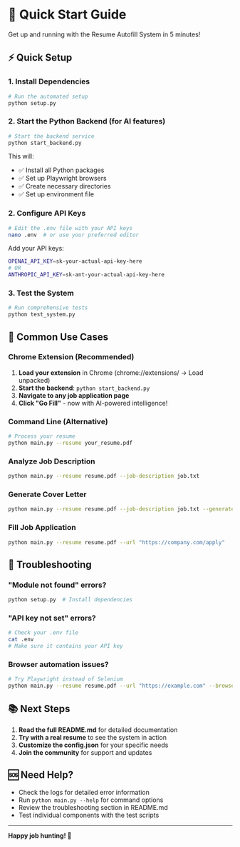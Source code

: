 # 🚀 Quick Start Guide

Get up and running with the Resume Autofill System in 5 minutes!

## ⚡ Quick Setup

### 1. Install Dependencies
```bash
# Run the automated setup
python setup.py
```

### 2. Start the Python Backend (for AI features)
```bash
# Start the backend service
python start_backend.py
```

This will:
- ✅ Install all Python packages
- ✅ Set up Playwright browsers
- ✅ Create necessary directories
- ✅ Set up environment file

### 2. Configure API Keys
```bash
# Edit the .env file with your API keys
nano .env  # or use your preferred editor
```

Add your API keys:
```bash
OPENAI_API_KEY=sk-your-actual-api-key-here
# OR
ANTHROPIC_API_KEY=sk-ant-your-actual-api-key-here
```

### 3. Test the System
```bash
# Run comprehensive tests
python test_system.py
```

## 🎯 Common Use Cases

### Chrome Extension (Recommended)
1. **Load your extension** in Chrome (chrome://extensions/ → Load unpacked)
2. **Start the backend**: `python start_backend.py`
3. **Navigate to any job application page**
4. **Click "Go Fill"** - now with AI-powered intelligence!

### Command Line (Alternative)
```bash
# Process your resume
python main.py --resume your_resume.pdf
```

### Analyze Job Description
```bash
python main.py --resume resume.pdf --job-description job.txt
```

### Generate Cover Letter
```bash
python main.py --resume resume.pdf --job-description job.txt --generate cover_letter
```

### Fill Job Application
```bash
python main.py --resume resume.pdf --url "https://company.com/apply"
```

## 🔧 Troubleshooting

### "Module not found" errors?
```bash
python setup.py  # Install dependencies
```

### "API key not set" errors?
```bash
# Check your .env file
cat .env
# Make sure it contains your API key
```

### Browser automation issues?
```bash
# Try Playwright instead of Selenium
python main.py --resume resume.pdf --url "https://example.com" --browser playwright
```

## 📚 Next Steps

1. **Read the full README.md** for detailed documentation
2. **Try with a real resume** to see the system in action
3. **Customize the config.json** for your specific needs
4. **Join the community** for support and updates

## 🆘 Need Help?

- Check the logs for detailed error information
- Run `python main.py --help` for command options
- Review the troubleshooting section in README.md
- Test individual components with the test scripts

---

**Happy job hunting! 🎉**
